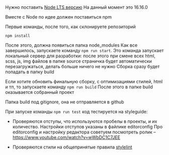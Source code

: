 
Нужно поставить [Node LTS версию](https://nodejs.org/en/)
На данный момент это 16.16.0

Вместе с Node по идее должен поставиться npm

Первые команды, после того, как склонируете репозиторий

```
npm install
```

После этого, должна появиться папка node_modules
Как все завершилось, запускаете команду `npm run start`.
Это команда запускает локальный сервер для разработки: после этого при смене всех html, scss, js, img файлов в папке
source страничка будет автоматически перезагружаться, делать больше ничего не нужно
Сборка сразу будет попадать в папку build

Если хотите обновить финальную сборку, с оптимизациями стилей, html и тп, то запускаете команду `npm run build`
После этого в папке build оказывается собранный проект

Папка build под gitignore, она не отправляется в github

При запуске команды `npm run test` код тестируется на styleguide:

- Проверяются отступы, что используются пробелы в проекты, и их количество. Настройки отступов указаны в файлике editorconfig
Про editorconfig и настройку редактора советуем посмотреть ролик – https://www.youtube.com/watch?v=wWbDC1C7JEE

- Проверяются стили на общепринятые правила [stylelint](https://stylelint.io/)
